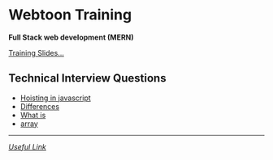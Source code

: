 # Webtoon Training

**Full Stack web development (MERN)**

[Training Slides...](./ShaiSlides.md)

## Technical Interview Questions

- [Hoisting in javascript](./technicalInterview/Hoisting.md)
- [Differences](./technicalInterview/Difference.md)
- [What is](./technicalInterview/WhatIs.md)
- [array](./technicalInterview/array.md)

---

_[Useful Link](https://www.interviewbit.com/javascript-interview-questions/#different-data-types-present-in-javascript)_

